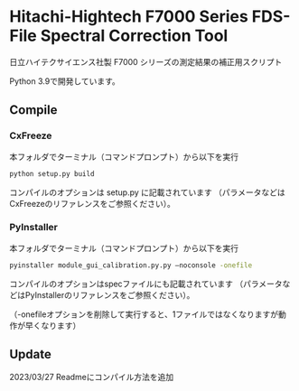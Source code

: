 # Hitachi-Hightech F7000 Series FDS-File Spectral Correction Tool

日立ハイテクサイエンス社製 F7000 シリーズの測定結果の補正用スクリプト

Python 3.9で開発しています。

## Compile
### CxFreeze
本フォルダでターミナル（コマンドプロンプト）から以下を実行
```sh
python setup.py build
```
コンパイルのオプションは setup.py に記載されています
（パラメータなどはCxFreezeのリファレンスをご参照ください）。

### PyInstaller
本フォルダでターミナル（コマンドプロンプト）から以下を実行
```sh
pyinstaller module_gui_calibration.py.py –noconsole -onefile
```
コンパイルのオプションはspecファイルにも記載されています
（パラメータなどはPyInstallerのリファレンスをご参照ください）。

（-onefileオプションを削除して実行すると、1ファイルではなくなりますが動作が早くなります）


## Update
2023/03/27 Readmeにコンパイル方法を追加
